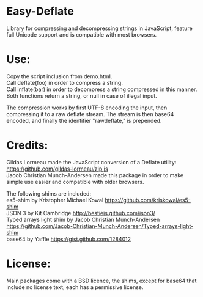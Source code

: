 Easy-Deflate
============

Library for compressing and decompressing strings in JavaScript, feature full Unicode support and is compatible with most browsers.

Use:
====
Copy the script inclusion from demo.html.<br>
Call deflate(foo) in order to compress a string.<br>
Call inflate(bar) in order to decompress a string compressed in this manner.<br>
Both functions return a string, or null in case of illegal input.

The compression works by first UTF-8 encoding the input, then compressing it to a raw deflate stream. The stream is then base64 encoded, and finally the identifier "rawdeflate," is prepended.

Credits:
========
Gildas Lormeau made the JavaScript conversion of a Deflate utility: https://github.com/gildas-lormeau/zip.js<br>
Jacob Christian Munch-Andersen made this package in order to make simple use easier and compatible with older browsers.

The following shims are included:<br>
es5-shim by Kristopher Michael Kowal https://github.com/kriskowal/es5-shim<br>
JSON 3 by Kit Cambridge http://bestiejs.github.com/json3/<br>
Typed arrays light shim by Jacob Christian Munch-Andersen https://github.com/Jacob-Christian-Munch-Andersen/Typed-arrays-light-shim<br>
base64 by Yaffle https://gist.github.com/1284012

License:
========
Main packages come with a BSD licence, the shims, except for base64 that include no license text, each has a permissive license.
